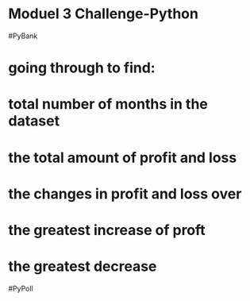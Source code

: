# Moduel 3 Challenge-Python

#PyBank 
# going through to find:
# total number of months in the dataset
# the total amount of profit and loss
# the changes in profit and loss over 
# the greatest increase of proft
# the greatest decrease 


#PyPoll
